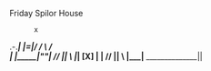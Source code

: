 Friday Spilor House
 
          x
.-._______|
|=|/     /  \  				/\
| |_____|_""_|			 //	|| \\
|_| [X] |    | 			//  ||  \\
__|_____|____ ______________||



